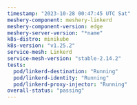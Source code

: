 ```yaml
---
timestamp: "2023-10-28 00:47:45 UTC Sat"
meshery-component: meshery-linkerd
meshery-component-version: edge
meshery-server-version: "*name"
k8s-distro: minikube
k8s-version: "v1.25.2"
service-mesh: Linkerd
service-mesh-version: "stable-2.14.2"
tests:
  pod/linkerd-destination: "Running"
  pod/linkerd-identity: "Running"
  pod/linkerd-proxy-injector: "Running"
overall-status: "passing"
---
```

